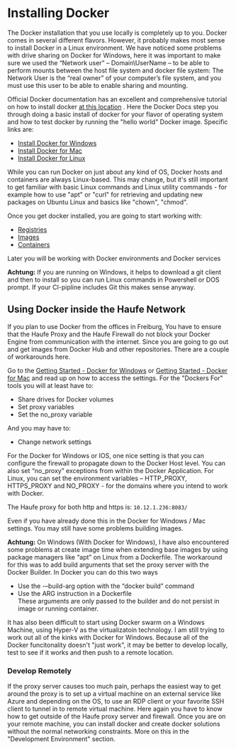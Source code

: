 # Installing Docker

The Docker installation that you use locally is completely up to you. Docker comes in several different flavors. However, it probably makes most sense to install Docker in a Linux environment. We have noticed some problems with drive sharing on Docker for Windows, here it was important to make sure we used the “Network user” – Domain\UserName – to be able to perform mounts between the host file system and docker file system: The Network User is the “real owner” of your computer’s file system, and you must use this user to be able to enable sharing and mounting.

Official Docker documentation has an excellent and comprehensive tutorial on how to install docker [at this location](https://docs.docker.com/engine/getstarted/step_one/) . Here the Docker Docs step you through doing a basic install of docker for your flavor of operating system and how to test docker by running the "hello world" Docker image. Specific links are:

* [Install Docker for Windows](https://docs.docker.com/engine/installation/windows/)
* [Install Docker for Mac](https://docs.docker.com/engine/installation/mac/)
* [Install Docker for Linux](https://docs.docker.com/engine/installation/)

While you can run Docker on just about any kind of OS, Docker hosts and containers are always Linux-based. This may change, but it's still important to get familiar with basic Linux commands and Linux utility commands - for example how to use "apt" or "curl" for retrieving and updating new packages on Ubuntu Linux and basics like "chown", "chmod".

Once you get docker installed, you are going to start working with:

* [Registries](https://docs.docker.com/docker-hub/)
* [Images](https://docs.docker.com/engine/understanding-docker#docker-images)
* [Containers](https://docs.docker.com/engine/understanding-docker#docker-containers)

Later you will be working with Docker environments and Docker services

**Achtung:** If you are running on Windows, it helps to download a git client and then to install so you can run Linux commands in Powershell or DOS prompt. If your CI-pipline includes Git this makes sense anyway.

## Using Docker inside the Haufe Network

If you plan to use Docker from the offices in Freiburg, You have to ensure that the Haufe Proxy and the Haufe Firewall do not block your Docker Engine from communication with the internet. Since you are going to go out and get images from Docker Hub and other repositories. There are a couple of workarounds here.

Go to the [Getting Started - Docker for Windows](https://docs.docker.com/docker-for-windows/) or [Getting Started - Docker for Mac](https://docs.docker.com/docker-for-mac/) and read up on how to access the settings. For the "Dockers For" tools you will at least have to:

* Share drives for Docker volumes
* Set proxy variables
* Set the no\_proxy variable

And you may have to:

* Change network settings

For the Docker for Windows or IOS, one nice setting is that you can configure the firewall to propagate down to the Docker Host level. You can also set “no\_proxy” exceptions from within the Docker Application. For Linux, you can set the environment variables – HTTP\_PROXY, HTTPS\_PROXY and NO\_PROXY - for the domains where you intend to work with Docker.

The Haufe proxy for both http and https is: `10.12.1.236:8083/`

Even if you have already done this in the Docker for Windows / Mac settings. You may still have some problems building images.

**Achtung:** On Windows (With Docker for Windows), I have also encountered some problems at create image time when extending base images by using package managers like “apt” on Linux from a Dockerfile. The workaround for this was to add build arguments that set the proxy server with the Docker Builder. In Docker you can do this two ways  

* Use the -–build-arg option with the “docker build” command  
* Use the ARG instruction in a Dockerfile  
These arguments are only passed to the builder and do not persist in image or running container.

It has also been difficult to start using Docker swarm on a Windows Machine, using Hyper-V as the virtualizatoin technology. I am still trying to work out all of the kinks with Docker for Windows. Because all of the Docker funcitonality doesn't "just work", it may be better to develop locally, test to see if it works and then push to a remote location.

### Develop Remotely

If the proxy server causes too much pain, perhaps the easiest way to get around the proxy is to set up a virtual machine on an external service like Azure and depending on the OS, to use an RDP client or your favorite SSH client to tunnel in to remote virtual machine. Here again you have to know how to get outside of the Haufe proxy server and firewall. Once you are on your remote machine, you can install docker and create docker solutions without the normal networking constraints. More on this in the "Development Environment" section.





